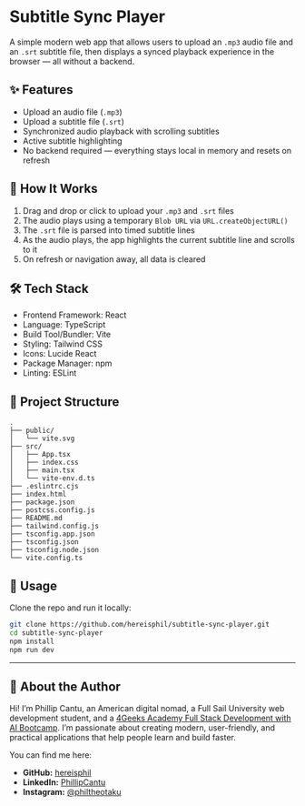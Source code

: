 # Subtitle Sync Player

A simple modern web app that allows users to upload an `.mp3` audio file and an `.srt` subtitle file, then displays a synced playback experience in the browser — all without a backend.

## ✨ Features

- Upload an audio file (`.mp3`)
- Upload a subtitle file (`.srt`)
- Synchronized audio playback with scrolling subtitles
- Active subtitle highlighting
- No backend required — everything stays local in memory and resets on refresh

## 🔧 How It Works

1. Drag and drop or click to upload your `.mp3` and `.srt` files
2. The audio plays using a temporary `Blob URL` via `URL.createObjectURL()`
3. The `.srt` file is parsed into timed subtitle lines
4. As the audio plays, the app highlights the current subtitle line and scrolls to it
5. On refresh or navigation away, all data is cleared

## 🛠️ Tech Stack

- Frontend Framework: React
- Language: TypeScript
- Build Tool/Bundler: Vite
- Styling: Tailwind CSS
- Icons: Lucide React
- Package Manager: npm
- Linting: ESLint

## 📁 Project Structure

```
.
├── public/
│   └── vite.svg
├── src/
│   ├── App.tsx
│   ├── index.css
│   ├── main.tsx
│   └── vite-env.d.ts
├── .eslintrc.cjs
├── index.html
├── package.json
├── postcss.config.js
├── README.md
├── tailwind.config.js
├── tsconfig.app.json
├── tsconfig.json
├── tsconfig.node.json
└── vite.config.ts

```

## 🚀 Usage

Clone the repo and run it locally:

```bash
git clone https://github.com/hereisphil/subtitle-sync-player.git
cd subtitle-sync-player
npm install
npm run dev
```

---

## 👋 About the Author

Hi! I’m Phillip Cantu, an American digital nomad, a Full Sail University web development student, and a [4Geeks Academy Full Stack Development with AI Bootcamp](https://4geeksacademy.com/us/apply?ref=REFERRALQEZPTJCK-17696). I’m passionate about creating modern, user-friendly, and practical applications that help people learn and build faster.

You can find me here:

- **GitHub:** [hereisphil](https://github.com/hereisphil)
- **LinkedIn:** [PhillipCantu](https://www.linkedin.com/in/phillipcantu/)
- **Instagram:** [@philtheotaku](https://www.instagram.com/philtheotaku/)
